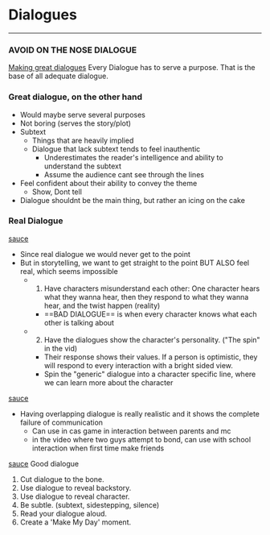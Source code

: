 # Dialogues
---
### AVOID ON THE NOSE DIALOGUE

[Making great dialogues](https://www.youtube.com/watch?v=hEgsIV98ZmU&ab_channel=TheCloserLook)
Every Dialogue has to serve a purpose. That is the base of all adequate dialogue.
### Great dialogue, on the other hand
- Would maybe serve several purposes
- Not boring (serves the story/plot)
- Subtext
	- Things that are heavily implied
	- Dialogue that lack subtext tends to feel inauthentic
		- Underestimates the reader's intelligence and ability to understand the subtext
		- Assume the audience cant see through the lines
- Feel confident about their ability to convey the theme
	- Show, Dont tell
- Dialogue shouldnt be the main thing, but rather an icing on the cake

### Real Dialogue
[sauce](https://www.youtube.com/watch?v=7PIndJU2ZWA&ab_channel=FilmCourage)
- Since real dialogue we would never get to the point
- But in storytelling, we want to get straight to the point BUT ALSO feel real, which seems impossible
	- 1. Have characters misunderstand each other: One character hears what they wanna hear, then they respond to what they wanna hear, and the twist happen (reality)
		- ==BAD DIALOGUE== is when every character knows what each other is talking about
	- 2. Have the dialogues show the character's personality. ("The spin" in the vid)
		- Their response shows their values. If a person is optimistic, they will respond to every interaction with a bright sided view. 
		- Spin the "generic" dialogue into a character specific line, where we can learn more about the character

[sauce](https://www.youtube.com/watch?v=CHp639vhUJg&list=TLPQMjYwMzIwMjLetIesSPlZiA&index=2&ab_channel=Nerdwriter1)
- Having overlapping dialogue is really realistic and it shows the complete failure of communication
	- Can use in cas game in interaction between parents and mc
	- in the video where two guys attempt to bond, can use with school interaction when first time make friends

[sauce](https://www.youtube.com/watch?v=jpWKp-fnZuU&list=TLPQMjYwMzIwMjLetIesSPlZiA&index=5&ab_channel=JerryB.Jenkins)
Good dialogue
1. Cut dialogue to the bone. 
2. Use dialogue to reveal backstory. 
3. Use dialogue to reveal character. 
4. Be subtle. (subtext, sidestepping, silence)
5. Read your dialogue aloud. 
6. Create a 'Make My Day' moment.